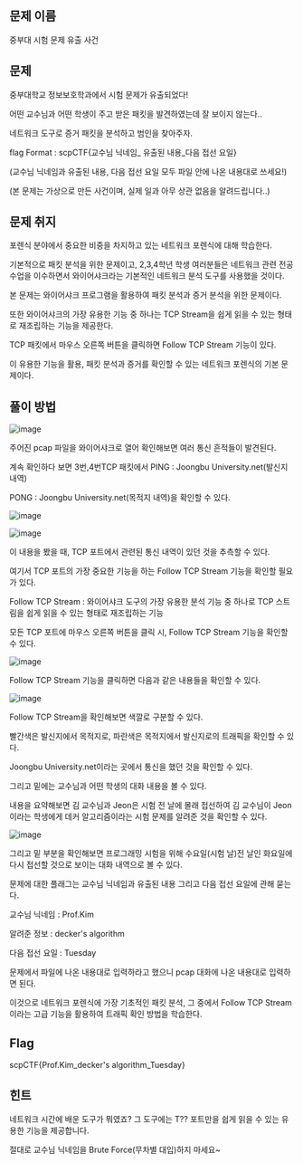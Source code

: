 ## **문제 이름**

중부대 시험 문제 유출 사건



## 문제 

중부대학교 정보보호학과에서 시험 문제가 유출되었다!

어떤 교수님과 어떤 학생이 주고 받은 패킷을 발견하였는데 잘 보이지 않는다..

네트워크 도구로 증거 패킷을 분석하고 범인을 찾아주자.



flag Format : scpCTF{교수님 닉네임_ 유출된 내용_다음 접선 요일} 

(교수님 닉네임과 유출된 내용, 다음 접선 요일 모두 파일 안에 나온 내용대로 쓰세요!)

(본 문제는 가상으로 만든 사건이며, 실제 일과 아무 상관 없음을 알려드립니다..)



## 문제 취지

포렌식 분야에서 중요한 비중을 차지하고 있는 네트워크 포렌식에 대해 학습한다.

기본적으로 패킷 분석을 위한 문제이고, 2,3,4학년 학생 여러분들은 네트워크 관련 전공 수업을 이수하면서 와이어샤크라는 기본적인 네트워크 분석 도구를 사용했을 것이다.

본 문제는 와이어샤크 프로그램을 활용하여 패킷 분석과 증거 분석을 위한 문제이다.

또한 와이어샤크의 가장 유용한 기능 중 하나는 TCP Stream을 쉽게 읽을 수 있는 형태로 재조립하는 기능을 제공한다.

TCP 패킷에서 마우스 오른쪽 버튼을 클릭하면 Follow TCP Stream 기능이 있다.

이 유용한 기능을 활용, 패킷 분석과 증거를 확인할 수 있는 네트워크 포렌식의 기본 문제이다.



## 풀이 방법

![image](https://user-images.githubusercontent.com/40850499/67268854-7d1ea700-f4f0-11e9-9634-295cad753de1.png)

주어진 pcap 파일을 와이어샤크로 열어 확인해보면 여러 통신 흔적들이 발견된다.

계속 확인하다 보면 3번,4번TCP 패킷에서 PING : Joongbu University.net(발신지 내역)

PONG : Joongbu University.net(목적지 내역)을 확인할 수 있다.

![image](https://user-images.githubusercontent.com/40850499/67268856-7db73d80-f4f0-11e9-9ed0-ed1dce438aed.png)

![image](https://user-images.githubusercontent.com/40850499/67268878-86a80f00-f4f0-11e9-8de4-f9f7d9e23de3.png)

이 내용을 봤을 때, TCP 포트에서 관련된 통신 내역이 있던 것을 추측할 수 있다.

여기서 TCP 포트의 가장 중요한 기능을 하는 Follow TCP Stream 기능을 확인할 필요가 있다.

Follow TCP Stream : 와이어샤크 도구의 가장 유용한 분석 기능 중 하나로 TCP 스트림을 쉽게 읽을 수 있는 형태로 재조립하는 기능

모든 TCP 포트에 마우스 오른쪽 버튼을 클릭 시, Follow TCP Stream 기능을 확인할 수 있다.

![image](https://user-images.githubusercontent.com/40850499/67268873-860f7880-f4f0-11e9-953c-9d1f2095c628.png)

Follow TCP Stream 기능을 클릭하면 다음과 같은 내용들을 확인할 수 있다.

![image](https://user-images.githubusercontent.com/40850499/67268876-860f7880-f4f0-11e9-8610-60f03a09ea1a.png)

Follow TCP Stream을 확인해보면 색깔로 구분할 수 있다.

빨간색은 발신지에서 목적지로, 파란색은 목적지에서 발신지로의 트래픽을 확인할 수 있다.

Joongbu University.net이라는 곳에서 통신을 했던 것을 확인할 수 있다.

그리고 밑에는 교수님과 어떤 학생의 대화 내용을 볼 수 있다.

내용을 요약해보면 김 교수님과 Jeon은 시험 전 날에 몰래 접선하여 김 교수님이 Jeon이라는 학생에게 데커 알고리즘이라는 시험 문제를 알려준 것을 확인할 수 있다.

![image](https://user-images.githubusercontent.com/40850499/67268877-86a80f00-f4f0-11e9-95be-70bde9288206.png)

그리고 밑 부분을 확인해보면 프로그래밍 시험을 위해 수요일(시험 날)전 날인 화요일에 다시 접선할 것으로 보이는 대화 내역으로 볼 수 있다.

문제에 대한 플래그는 교수님 닉네임과 유출된 내용 그리고 다음 접선 요일에 관해 묻는다.

교수님 닉네임 : Prof.Kim

알려준 정보 : decker's algorithm

다음 접선 요일 : Tuesday

문제에서 파일에 나온 내용대로 입력하라고 했으니 pcap 대화에 나온 내용대로 입력하면 된다.

이것으로 네트워크 포렌식에 가장 기초적인 패킷 분석, 그 중에서 Follow TCP Stream이라는 고급 기능을 활용하여 트래픽 확인 방법을 학습한다.



## Flag

scpCTF{Prof.Kim_decker's algorithm_Tuesday}



## 힌트

네트워크 시간에 배운 도구가 뭐였죠? 그 도구에는 T?? 포트만을 쉽게 읽을 수 있는 유용한 기능을 제공합니다.

절대로 교수님 닉네임을 Brute Force(무차별 대입)하지 마세요~


